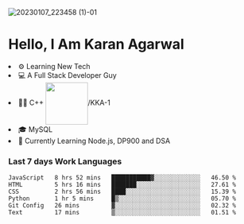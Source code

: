 ![20230107_223458 (1)-01](https://user-images.githubusercontent.com/85556603/212357966-4002f7aa-471b-4b3c-923d-f2b0d543cad5.jpeg)


<h1>Hello, I Am Karan Agarwal</h1>
<li>⚙ Learning New Tech</li>
<li>💻 A Full Stack Developer Guy</li>
<li>👨‍💻 C++ <img align="center" width="85" src="https://img.shields.io/badge/-LeetCode-FFA116?style=for-the-badge&logo=LeetCode&logoColor=black"/>/KKA-1</li> 
<li>🎓 MySQL 
<li>🙌 Currently Learning Node.js, DP900 and DSA</li>  
   
<h3>Last 7 days Work Languages </h3> 
     
<!--START_SECTION:waka-->

```text
JavaScript   8 hrs 52 mins   ███████████▓░░░░░░░░░░░░░   46.50 %
HTML         5 hrs 16 mins   ███████░░░░░░░░░░░░░░░░░░   27.61 %
CSS          2 hrs 56 mins   ████░░░░░░░░░░░░░░░░░░░░░   15.39 %
Python       1 hr 5 mins     █▒░░░░░░░░░░░░░░░░░░░░░░░   05.70 %
Git Config   26 mins         ▓░░░░░░░░░░░░░░░░░░░░░░░░   02.32 %
Text         17 mins         ▒░░░░░░░░░░░░░░░░░░░░░░░░   01.51 %
```

<!--END_SECTION:waka-->
